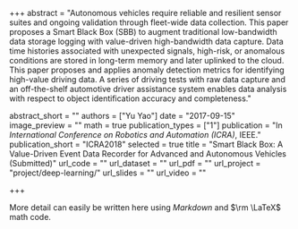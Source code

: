 +++
abstract = "Autonomous vehicles require reliable and resilient sensor suites and ongoing validation through fleet-wide data collection. This paper proposes a Smart Black Box (SBB) to augment traditional low-bandwidth data storage logging with value-driven high-bandwidth data capture. Data time histories associated with unexpected signals, high-risk, or anomalous conditions are stored in long-term memory and later uplinked to the cloud. This paper proposes and applies anomaly detection metrics for identifying high-value driving data. A series of driving tests with raw data capture and an off-the-shelf automotive driver assistance system enables data analysis with respect to object identification accuracy and completeness."

abstract_short = ""
authors = ["Yu Yao"]
date = "2017-09-15"
image_preview = ""
math = true
publication_types = ["1"]
publication = "In *International Conference on Robotics and Automation (ICRA)*, IEEE."
publication_short = "ICRA2018"
selected = true
title = "Smart Black Box: A Value-Driven Event Data Recorder for Advanced and Autonomous Vehicles (Submitted)"
url_code = ""
url_dataset = ""
url_pdf = ""
url_project = "project/deep-learning/"
url_slides = ""
url_video = ""

+++

More detail can easily be written here using *Markdown* and $\rm \LaTeX$ math code.
